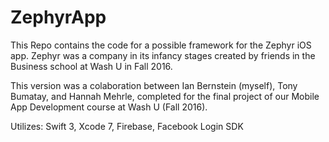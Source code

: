 # ZephyrApp

This Repo contains the code for a possible framework for the Zephyr iOS app. Zephyr was a company in its infancy stages created by friends in the Business school at Wash U in Fall 2016. 

This version was a colaboration between Ian Bernstein (myself), Tony Bumatay, and Hannah Mehrle, completed for the final project of our Mobile App Development course at Wash U (Fall 2016). 

Utilizes: Swift 3, Xcode 7, Firebase, Facebook Login SDK
